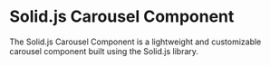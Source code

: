 # Solid.js Carousel Component

The Solid.js Carousel Component is a lightweight and customizable carousel component built using the Solid.js library.
